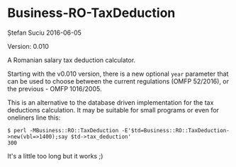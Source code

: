 Business-RO-TaxDeduction
========================
Ștefan Suciu
2016-06-05

Version: 0.010

A Romanian salary tax deduction calculator.

Starting with the v0.010 version, there is a new optional `year`
parameter that can be used to choose between the current regulations
(OMFP 52/2016), or the previous - OMFP 1016/2005.

This is an alternative to the database driven implementation for the
tax deductions calculation.  It may be suitable for small programs or
even for oneliners line this:

```
$ perl -MBusiness::RO::TaxDeduction -E'$td=Business::RO::TaxDeduction->new(vbl=>1400);say $td->tax_deduction'
300
```

It's a little too long but it works ;)
